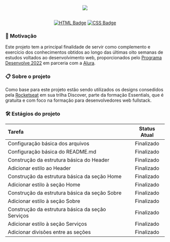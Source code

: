 
<div align="center">
   <img src="https://user-images.githubusercontent.com/72248716/157782909-445eaed0-6818-4f3f-a548-f9664ac4f37d.png"><br><br>

[![HTML Badge](https://img.shields.io/badge/HTML5-E34F26?style=&logo=html5&logoColor=white&link=https://developer.mozilla.org/pt-BR/docs/orphaned/Web/Guide/HTML/HTML5/)](https://developer.mozilla.org/pt-BR/docs/orphaned/Web/Guide/HTML/HTML5/)
  [![CSS Badge](https://img.shields.io/badge/CSS3-1572B6?style=&logo=css3&logoColor=white&link=https://developer.mozilla.org/pt-BR/docs/Web/CSS)](https://developer.mozilla.org/pt-BR/docs/Web/CSS)
</div>



### 🚀 Motivação

Este projeto tem a principal finalidade de servir como complemento e exercício dos conhecimentos obtidos ao longo das últimas oito semanas de estudos voltados ao desenvolvimento web, proporcionados pelo [Programa Desenvolve 2022](https://desenvolve.grupoboticario.com.br/) em parceria com a [Alura](http://alura.com.br).

### 📋 Sobre o projeto

Como base para este projeto estão sendo utilizados os designs consedidos pela [Rocketseat](https://www.rocketseat.com.br/) em sua trilha Discover, parte da formação Essentials, que é gratuita e com foco na formação para desenvolvedores web fullstack.

### 🛠️ Estágios do projeto

| Tarefa       | Status Atual |
|:----------------|:---------------:|
|Configuração básica dos arquivos|Finalizado|
|Configuração básica do README.md|Finalizado| 
|Construção da estrutura básica do Header| Finalizado|  
|Adicionar estilo ao Header|Finalizado| 
|Construção da estrutura básica da seção Home|Finalizado|
|Adicionar estilo à seção Home|Finalizado|
|Construção da estrutura básica da seção Sobre|Finalizado|
|Adicionar estilo à seção Sobre|Finalizado|
|Construção da estrutura básica da seção Serviços|Finalizado|
|Adicionar estilo à seção Serviços|Finalizado|
|Adicionar divisões entre as seções|Finalizado|
